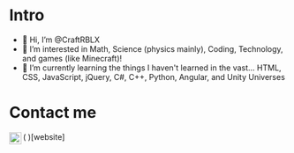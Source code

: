 # Intro
- 👋 Hi, I’m @CraftRBLX
- 👀 I’m interested in Math, Science (physics mainly), Coding, Technology, and games (like Minecraft)!
- 🌱 I’m currently learning the things I haven't learned in the vast...
HTML,
CSS,
JavaScript,
jQuery,
C#,
C++,
Python,
Angular, and
Unity Universes

# Contact me

( <img align="left" alt="Website" width="22px" src="https://craftrblx.github.io/CraftRBLX/internet_symbol_2x.png" /> )[website]
